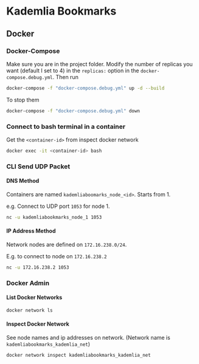 # Kademlia Bookmarks

## Docker

### Docker-Compose

Make sure you are in the project folder. Modify the number of replicas you want (default I set to 4) in the `replicas:` option in the `docker-compose.debug.yml`. Then run

```bash
docker-compose -f "docker-compose.debug.yml" up -d --build
```

To stop them

```bash
docker-compose -f "docker-compose.debug.yml" down
```

### Connect to bash terminal in a container

Get the `<container-id>` from inspect docker network

```bash
docker exec -it <container-id> bash
```

### CLI Send UDP Packet

#### DNS Method

Containers are named `kademliaboomarks_node_<id>`. Starts from 1.

e.g. Connect to UDP port `1053` for node 1.

```bash
nc -u kademliabookmarks_node_1 1053
```

#### IP Address Method

Network nodes are defined on `172.16.238.0/24`.

E.g. to connect to node on `172.16.238.2`

```bash
nc -u 172.16.238.2 1053
```

### Docker Admin

#### List Docker Networks

```bash
docker network ls
```

#### Inspect Docker Network

See node names and ip addresses on network. (Network name is `kademliabookmarks_kademlia_net`)

```bash
docker network inspect kademliabookmarks_kademlia_net
```